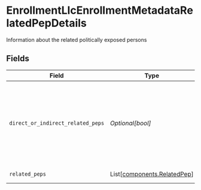 # EnrollmentLlcEnrollmentMetadataRelatedPepDetails

Information about the related politically exposed persons


## Fields

| Field                                                                                                 | Type                                                                                                  | Required                                                                                              | Description                                                                                           | Example                                                                                               |
| ----------------------------------------------------------------------------------------------------- | ----------------------------------------------------------------------------------------------------- | ----------------------------------------------------------------------------------------------------- | ----------------------------------------------------------------------------------------------------- | ----------------------------------------------------------------------------------------------------- |
| `direct_or_indirect_related_peps`                                                                     | *Optional[bool]*                                                                                      | :heavy_minus_sign:                                                                                    | Indication as to whether or not an account has direct or indirect related politically exposed persons | true                                                                                                  |
| `related_peps`                                                                                        | List[[components.RelatedPep](../../models/components/relatedpep.md)]                                  | :heavy_minus_sign:                                                                                    | Related Peps                                                                                          |                                                                                                       |